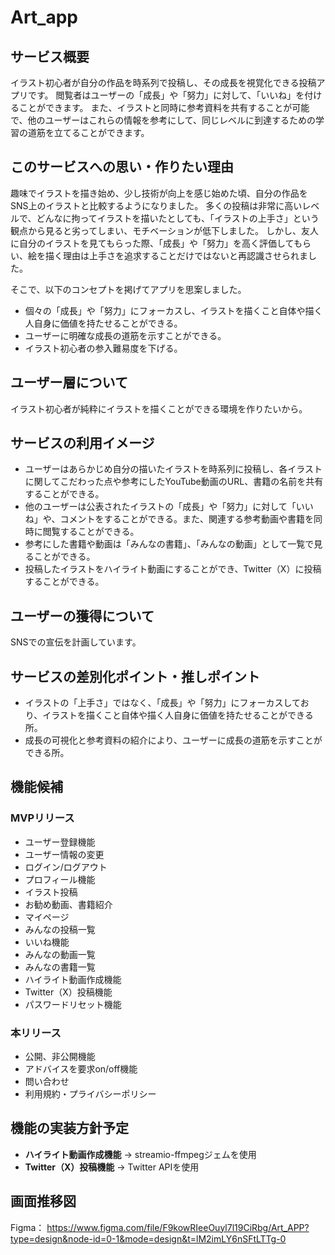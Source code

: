 # Art_app

## サービス概要

イラスト初心者が自分の作品を時系列で投稿し、その成長を視覚化できる投稿アプリです。
閲覧者はユーザーの「成長」や「努力」に対して、「いいね」を付けることができます。
また、イラストと同時に参考資料を共有することが可能で、他のユーザーはこれらの情報を参考にして、同じレベルに到達するための学習の道筋を立てることができます。

## このサービスへの思い・作りたい理由

趣味でイラストを描き始め、少し技術が向上を感じ始めた頃、自分の作品をSNS上のイラストと比較するようになりました。
多くの投稿は非常に高いレベルで、どんなに拘ってイラストを描いたとしても、「イラストの上手さ」という観点から見ると劣ってしまい、モチベーションが低下しました。
しかし、友人に自分のイラストを見てもらった際、「成長」や「努力」を高く評価してもらい、絵を描く理由は上手さを追求することだけではないと再認識させられました。

そこで、以下のコンセプトを掲げてアプリを思案しました。

- 個々の「成長」や「努力」にフォーカスし、イラストを描くこと自体や描く人自身に価値を持たせることができる。
- ユーザーに明確な成長の道筋を示すことができる。
- イラスト初心者の参入難易度を下げる。

## ユーザー層について

イラスト初心者が純粋にイラストを描くことができる環境を作りたいから。

## サービスの利用イメージ

- ユーザーはあらかじめ自分の描いたイラストを時系列に投稿し、各イラストに関してこだわった点や参考にしたYouTube動画のURL、書籍の名前を共有することができる。
- 他のユーザーは公表されたイラストの「成長」や「努力」に対して「いいね」や、コメントをすることができる。また、関連する参考動画や書籍を同時に閲覧することができる。
- 参考にした書籍や動画は「みんなの書籍」、「みんなの動画」として一覧で見ることができる。
- 投稿したイラストをハイライト動画にすることができ、Twitter（X）に投稿することができる。

## ユーザーの獲得について

SNSでの宣伝を計画しています。

## サービスの差別化ポイント・推しポイント

- イラストの「上手さ」ではなく、「成長」や「努力」にフォーカスしており、イラストを描くこと自体や描く人自身に価値を持たせることができる所。
- 成長の可視化と参考資料の紹介により、ユーザーに成長の道筋を示すことができる所。

## 機能候補

### MVPリリース

- ユーザー登録機能
- ユーザー情報の変更
- ログイン/ログアウト
- プロフィール機能
- イラスト投稿
- お勧め動画、書籍紹介
- マイページ
- みんなの投稿一覧
- いいね機能
- みんなの動画一覧
- みんなの書籍一覧
- ハイライト動画作成機能
- Twitter（X）投稿機能
- パスワードリセット機能

### 本リリース

- 公開、非公開機能
- アドバイスを要求on/off機能
- 問い合わせ
- 利用規約・プライバシーポリシー

## 機能の実装方針予定

- **ハイライト動画作成機能** → streamio-ffmpegジェムを使用
- **Twitter（X）投稿機能** → Twitter APIを使用

## 画面推移図
Figma：
https://www.figma.com/file/F9kowRIeeOuyl7l19CiRbg/Art_APP?type=design&node-id=0-1&mode=design&t=lM2imLY6nSFtLTTg-0
